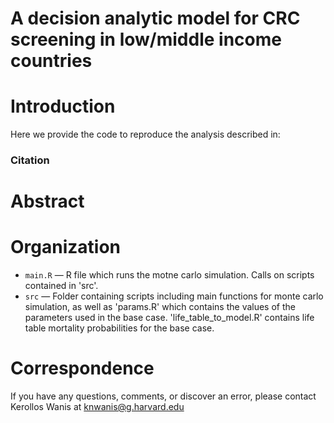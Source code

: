 # A decision analytic model for CRC screening in low/middle income countries
# Introduction
Here we provide the code to reproduce the analysis described in: 

### Citation

> 

# Abstract
 


# Organization
- `main.R` — R file which runs the motne carlo simulation. Calls on scripts contained in 'src'.
- `src`  — Folder containing scripts including main functions for monte carlo simulation, as well as 'params.R' which contains the values of the parameters used in the base case. 'life_table_to_model.R' contains life table mortality probabilities for the base case. 

# Correspondence
If you have any questions, comments, or discover an error, please contact Kerollos Wanis at knwanis@g.harvard.edu
